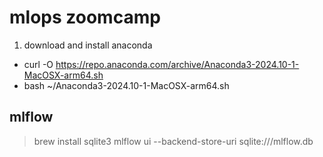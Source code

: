 # mlops zoomcamp

1. download and install anaconda
- curl -O https://repo.anaconda.com/archive/Anaconda3-2024.10-1-MacOSX-arm64.sh
- bash ~/Anaconda3-2024.10-1-MacOSX-arm64.sh

## mlflow
>brew install sqlite3
>mlflow ui --backend-store-uri sqlite:///mlflow.db

